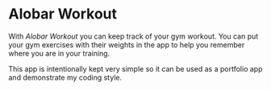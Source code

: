 # Alobar Workout

With *Alobar Workout* you can keep track of your gym workout. You can put your gym exercises with their weights in the app to help you remember where you are in your training.

This app is intentionally kept very simple so it can be used as a portfolio app and demonstrate my coding style.
